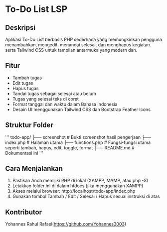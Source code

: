 # To-Do List LSP

## Deskripsi

Aplikasi To-Do List berbasis PHP sederhana yang memungkinkan pengguna menambahkan, mengedit, menandai selesai, dan menghapus kegiatan. serta Tailwind CSS untuk tampilan antarmuka yang modern dan.

## Fitur

- Tambah tugas
- Edit tugas
- Hapus tugas
- Tandai tugas sebagai selesai atau belum
- Tugas yang selesai teks di coret
- Format tanggal dan waktu dalam Bahasa Indonesia
- Desain UI menggunakan Tailwind CSS dan Bootstrap Feather Icons

## Struktur Folder

'''
todo-app/
├── screenshot # Bukti screenshot hasil pengerjaan
├── index.php # Halaman utama
├── functions.php # Fungsi-fungsi utama seperti tambah, hapus, edit, toggle, format
├── README.md # Dokumentasi ini
'''

## Cara Menjalankan

1. Pastikan Anda memiliki PHP di lokal (XAMPP, MAMP, atau php -S)
2. Letakkan folder ini di dalam htdocs (jika menggunakan XAMPP)
3. Akses melalui browser: http://localhost/todo-app/index.php
4. Gunakan tombol Tambah / Edit / Selesai / Hapus sesuai instruksi di atas

## Kontributor

Yohannes Rahul Rafael(https://github.com/Yohannes3003)
